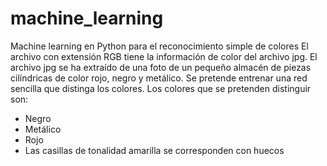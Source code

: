 # machine_learning
Machine learning en Python para el reconocimiento simple de colores
El archivo con extensión RGB tiene la información de color del archivo jpg.
El archivo jpg se ha extraído de una foto de un pequeño almacén de piezas cilíndricas
de color rojo, negro y metálico. Se pretende entrenar una red sencilla que distinga
los colores.
Los colores que se pretenden distinguir son:
  - Negro
  - Metálico
  - Rojo
  - Las casillas de tonalidad amarilla se corresponden con huecos
